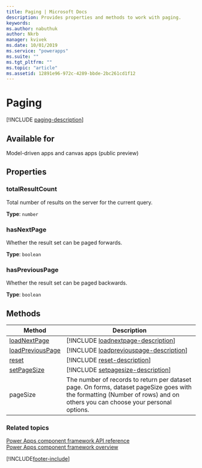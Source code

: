 ```yaml
---
title: Paging | Microsoft Docs
description: Provides properties and methods to work with paging.
keywords:
ms.author: nabuthuk
author: Nkrb
manager: kvivek
ms.date: 10/01/2019
ms.service: "powerapps"
ms.suite: ""
ms.tgt_pltfrm: ""
ms.topic: "article"
ms.assetid: 12891e96-972c-4289-bbde-2bc261cd1f12
---
```


# Paging

[!INCLUDE [paging-description](includes/paging-description.md)]

## Available for 

Model-driven apps and canvas apps (public preview)

## Properties

### totalResultCount

Total number of results on the server for the current query.

**Type**: `number`

### hasNextPage

Whether the result set can be paged forwards.

**Type**: `boolean`

### hasPreviousPage

Whether the result set can be paged backwards.

**Type**: `boolean`

## Methods

|Method | Description |
| ------|-------------|
|[loadNextPage](paging/loadnextpage.md)|[!INCLUDE [loadnextpage-description](paging/includes/loadnextpage-description.md)]|
|[loadPreviousPage](paging/loadpreviouspage.md)|[!INCLUDE [loadpreviouspage-description](paging/includes/loadpreviouspage-description.md)]|
|[reset](paging/reset.md)|[!INCLUDE [reset-description](paging/includes/reset-description.md)]|
|[setPageSize](paging/setpagesize.md)|[!INCLUDE [setpagesize-description](paging/includes/setpagesize-description.md)]|
|pageSize|The number of records to return per dataset page. On forms, dataset pageSize goes with the formatting (Number of rows) and on others you can choose your personal options.|


### Related topics

[Power Apps component framework API reference](../reference/index.md)<br/>
[Power Apps component framework overview](../overview.md)

[!INCLUDE[footer-include](../../../includes/footer-banner.md)]

